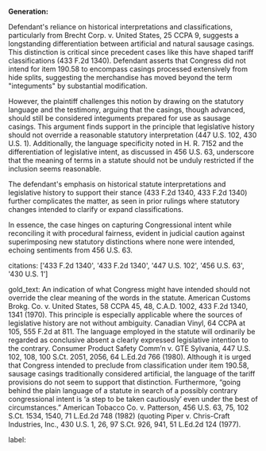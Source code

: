 **Generation:**

Defendant's reliance on historical interpretations and classifications, particularly from Brecht Corp. v. United States, 25 CCPA 9, suggests a longstanding differentiation between artificial and natural sausage casings. This distinction is critical since precedent cases like this have shaped tariff classifications (433 F.2d 1340). Defendant asserts that Congress did not intend for item 190.58 to encompass casings processed extensively from hide splits, suggesting the merchandise has moved beyond the term "integuments" by substantial modification.

However, the plaintiff challenges this notion by drawing on the statutory language and the testimony, arguing that the casings, though advanced, should still be considered integuments prepared for use as sausage casings. This argument finds support in the principle that legislative history should not override a reasonable statutory interpretation (447 U.S. 102, 430 U.S. 1). Additionally, the language specificity noted in H. R. 7152 and the differentiation of legislative intent, as discussed in 456 U.S. 63, underscore that the meaning of terms in a statute should not be unduly restricted if the inclusion seems reasonable.

The defendant's emphasis on historical statute interpretations and legislative history to support their stance (433 F.2d 1340, 433 F.2d 1340) further complicates the matter, as seen in prior rulings where statutory changes intended to clarify or expand classifications.

In essence, the case hinges on capturing Congressional intent while reconciling it with procedural fairness, evident in judicial caution against superimposing new statutory distinctions where none were intended, echoing sentiments from 456 U.S. 63.

citations: ['433 F.2d 1340', '433 F.2d 1340', '447 U.S. 102', '456 U.S. 63', '430 U.S. 1']

gold_text: An indication of what Congress might have intended should not override the clear meaning of the words in the statute. American Customs Brokg. Co. v. United States, 58 CCPA 45, 48, C.A.D. 1002, 433 F.2d 1340, 1341 (1970). This principle is especially applicable where the sources of legislative history are not without ambiguity. Canadian Vinyl, 64 CCPA at 105, 555 F.2d at 811. The language employed in the statute will ordinarily be regarded as conclusive absent a clearly expressed legislative intention to the contrary. Consumer Product Safety Comm’n v. GTE Sylvania, 447 U.S. 102, 108, 100 S.Ct. 2051, 2056, 64 L.Ed.2d 766 (1980). Although it is urged that Congress intended to preclude from classification under item 190.58, sausage casings traditionally considered artificial, the language of the tariff provisions do not seem to support that distinction. Furthermore, “going behind the plain language of a statute in search of a possibly contrary congressional intent is ‘a step to be taken cautiously’ even under the best of circumstances.” American Tobacco Co. v. Patterson, 456 U.S. 63, 75, 102 S.Ct. 1534, 1540, 71 L.Ed.2d 748 (1982) (quoting Piper v. Chris-Craft Industries, Inc., 430 U.S. 1, 26, 97 S.Ct. 926, 941, 51 L.Ed.2d 124 (1977).

label: 